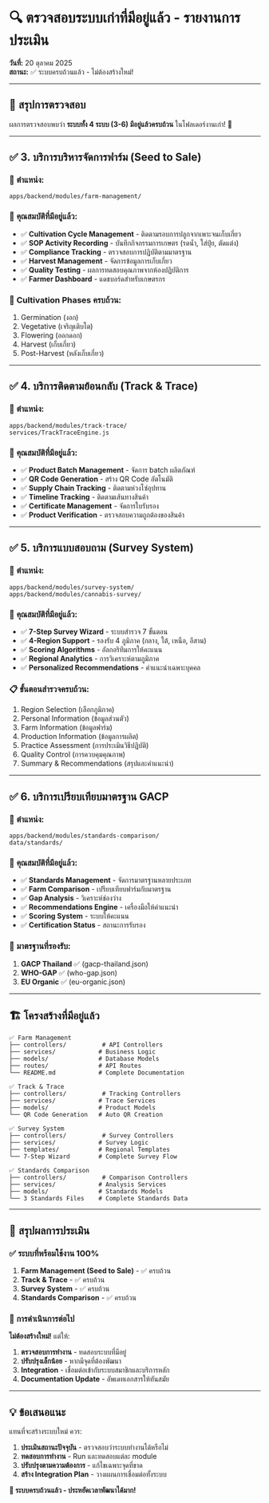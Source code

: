 # 🔍 ตรวจสอบระบบเก่าที่มีอยู่แล้ว - รายงานการประเมิน

**วันที่:** 20 ตุลาคม 2025  
**สถานะ:** ✅ ระบบครบถ้วนแล้ว - ไม่ต้องสร้างใหม่!

---

## 🎯 **สรุปการตรวจสอบ**

ผลการตรวจสอบพบว่า **ระบบทั้ง 4 ระบบ (3-6) มีอยู่แล้วครบถ้วน** ในโฟลเดอร์งานเก่า! 🎉

---

## ✅ **3. บริการบริหารจัดการฟาร์ม (Seed to Sale)**

### 📁 **ตำแหน่ง:**

```
apps/backend/modules/farm-management/
```

### 🔧 **คุณสมบัติที่มีอยู่แล้ว:**

- ✅ **Cultivation Cycle Management** - ติดตามรอบการปลูกจากเพาะจนเก็บเกี่ยว
- ✅ **SOP Activity Recording** - บันทึกกิจกรรมการเกษตร (รดน้ำ, ใส่ปุ์ย, ตัดแต่ง)
- ✅ **Compliance Tracking** - ตรวจสอบการปฏิบัติตามมาตรฐาน
- ✅ **Harvest Management** - จัดการข้อมูลการเก็บเกี่ยว
- ✅ **Quality Testing** - ผลการทดสอบคุณภาพจากห้องปฏิบัติการ
- ✅ **Farmer Dashboard** - แดชบอร์ดสำหรับเกษตรกร

### 🌱 **Cultivation Phases ครบถ้วน:**

1. Germination (งอก)
2. Vegetative (เจริญเติบโต)
3. Flowering (ออกดอก)
4. Harvest (เก็บเกี่ยว)
5. Post-Harvest (หลังเก็บเกี่ยว)

---

## ✅ **4. บริการติดตามย้อนกลับ (Track & Trace)**

### 📁 **ตำแหน่ง:**

```
apps/backend/modules/track-trace/
services/TrackTraceEngine.js
```

### 🔧 **คุณสมบัติที่มีอยู่แล้ว:**

- ✅ **Product Batch Management** - จัดการ batch ผลิตภัณฑ์
- ✅ **QR Code Generation** - สร้าง QR Code อัตโนมัติ
- ✅ **Supply Chain Tracking** - ติดตามห่วงโซ่อุปทาน
- ✅ **Timeline Tracking** - ติดตามเส้นทางสินค้า
- ✅ **Certificate Management** - จัดการใบรับรอง
- ✅ **Product Verification** - ตรวจสอบความถูกต้องของสินค้า

---

## ✅ **5. บริการแบบสอบถาม (Survey System)**

### 📁 **ตำแหน่ง:**

```
apps/backend/modules/survey-system/
apps/backend/modules/cannabis-survey/
```

### 🔧 **คุณสมบัติที่มีอยู่แล้ว:**

- ✅ **7-Step Survey Wizard** - ระบบสำรวจ 7 ขั้นตอน
- ✅ **4-Region Support** - รองรับ 4 ภูมิภาค (กลาง, ใต้, เหนือ, อีสาน)
- ✅ **Scoring Algorithms** - อัลกอริทึมการให้คะแนน
- ✅ **Regional Analytics** - การวิเคราะห์ตามภูมิภาค
- ✅ **Personalized Recommendations** - คำแนะนำเฉพาะบุคคล

### 📋 **ขั้นตอนสำรวจครบถ้วน:**

1. Region Selection (เลือกภูมิภาค)
2. Personal Information (ข้อมูลส่วนตัว)
3. Farm Information (ข้อมูลฟาร์ม)
4. Production Information (ข้อมูลการผลิต)
5. Practice Assessment (การประเมินวิธีปฏิบัติ)
6. Quality Control (การควบคุมคุณภาพ)
7. Summary & Recommendations (สรุปและคำแนะนำ)

---

## ✅ **6. บริการเปรียบเทียบมาตรฐาน GACP**

### 📁 **ตำแหน่ง:**

```
apps/backend/modules/standards-comparison/
data/standards/
```

### 🔧 **คุณสมบัติที่มีอยู่แล้ว:**

- ✅ **Standards Management** - จัดการมาตรฐานหลายประเภท
- ✅ **Farm Comparison** - เปรียบเทียบฟาร์มกับมาตรฐาน
- ✅ **Gap Analysis** - วิเคราะห์ช่องว่าง
- ✅ **Recommendations Engine** - เครื่องมือให้คำแนะนำ
- ✅ **Scoring System** - ระบบให้คะแนน
- ✅ **Certification Status** - สถานะการรับรอง

### 📏 **มาตรฐานที่รองรับ:**

1. **GACP Thailand** ✅ (gacp-thailand.json)
2. **WHO-GAP** ✅ (who-gap.json)
3. **EU Organic** ✅ (eu-organic.json)

---

## 🏗️ **โครงสร้างที่มีอยู่แล้ว**

```
✅ Farm Management
├── controllers/          # API Controllers
├── services/            # Business Logic
├── models/              # Database Models
├── routes/              # API Routes
└── README.md            # Complete Documentation

✅ Track & Trace
├── controllers/          # Tracking Controllers
├── services/            # Trace Services
├── models/              # Product Models
└── QR Code Generation   # Auto QR Creation

✅ Survey System
├── controllers/          # Survey Controllers
├── services/            # Survey Logic
├── templates/           # Regional Templates
└── 7-Step Wizard        # Complete Survey Flow

✅ Standards Comparison
├── controllers/          # Comparison Controllers
├── services/            # Analysis Services
├── models/              # Standards Models
└── 3 Standards Files    # Complete Standards Data
```

---

## 🎯 **สรุปผลการประเมิน**

### ✅ **ระบบที่พร้อมใช้งาน 100%**

1. **Farm Management (Seed to Sale)** - ✅ ครบถ้วน
2. **Track & Trace** - ✅ ครบถ้วน
3. **Survey System** - ✅ ครบถ้วน
4. **Standards Comparison** - ✅ ครบถ้วน

### 🚀 **การดำเนินการต่อไป**

**ไม่ต้องสร้างใหม่!** แต่ให้:

1. **ตรวจสอบการทำงาน** - ทดสอบระบบที่มีอยู่
2. **ปรับปรุงเล็กน้อย** - หากมีจุดที่ต้องพัฒนา
3. **Integration** - เชื่อมต่อเข้ากับระบบสมาชิกและบริการหลัก
4. **Documentation Update** - อัพเดทเอกสารให้ทันสมัย

---

## 💡 **ข้อเสนอแนะ**

แทนที่จะสร้างระบบใหม่ ควร:

1. **ประเมินสถานะปัจจุบัน** - ตรวจสอบว่าระบบทำงานได้หรือไม่
2. **ทดสอบการทำงาน** - Run และทดสอบแต่ละ module
3. **ปรับปรุงตามความต้องการ** - แก้ไขเฉพาะจุดที่ขาด
4. **สร้าง Integration Plan** - วางแผนการเชื่อมต่อทั้งระบบ

**🎉 ระบบครบถ้วนแล้ว - ประหยัดเวลาพัฒนาได้มาก!**
